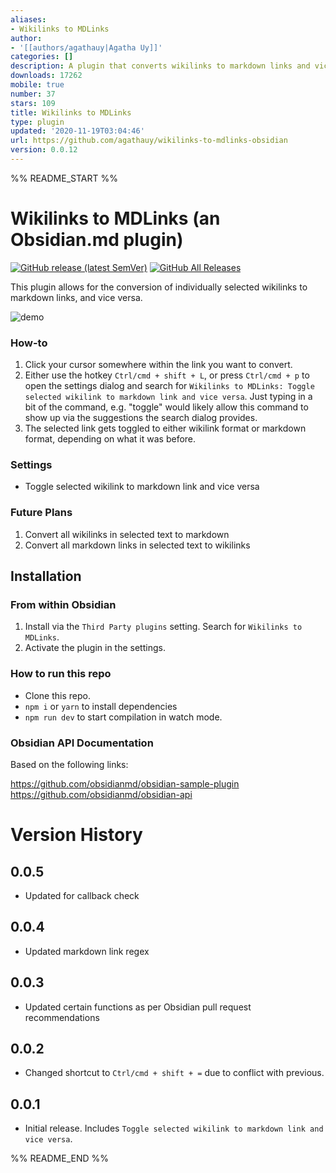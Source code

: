 ```yaml
---
aliases:
- Wikilinks to MDLinks
author:
- '[[authors/agathauy|Agatha Uy]]'
categories: []
description: A plugin that converts wikilinks to markdown links and vice versa
downloads: 17262
mobile: true
number: 37
stars: 109
title: Wikilinks to MDLinks
type: plugin
updated: '2020-11-19T03:04:46'
url: https://github.com/agathauy/wikilinks-to-mdlinks-obsidian
version: 0.0.12
---
```


%% README_START %%

# Wikilinks to MDLinks (an Obsidian.md plugin)
[![GitHub release (latest SemVer)](https://img.shields.io/github/v/release/agathauy/wikilinks-to-mdlinks-obsidian)](https://github.com/agathauy/wikilinks-to-mdlinks-obsidian/releases/latest)
[![GitHub All Releases](https://img.shields.io/github/downloads/agathauy/wikilinks-to-mdlinks-obsidian/total)](https://github.com/agathauy/wikilinks-to-mdlinks-obsidian/releases)

This plugin allows for the conversion of individually selected wikilinks to markdown links, and vice versa.

![demo](https://raw.githubusercontent.com/agathauy/wikilinks-to-mdlinks-obsidian/master/demo2.gif)

### How-to

1. Click your cursor somewhere within the link you want to convert. 
2. Either use the hotkey `Ctrl/cmd + shift + L`, or press `Ctrl/cmd + p` to open the settings dialog and search for `Wikilinks to MDLinks: Toggle selected wikilink to markdown link and vice versa`. Just typing in a bit of the command, e.g. "toggle" would likely allow this command to show up via the suggestions the search dialog provides.
3. The selected link gets toggled to either wikilink format or markdown format, depending on what it was before.

### Settings

-  Toggle selected wikilink to markdown link and vice versa

### Future Plans
1. Convert all wikilinks in selected text to markdown
2. Convert all markdown links in selected text to wikilinks

## Installation
### From within Obsidian
1. Install via the `Third Party plugins` setting. Search for `Wikilinks to MDLinks`.
2. Activate the plugin in the settings.

### How to run this repo

- Clone this repo.
- `npm i` or `yarn` to install dependencies
- `npm run dev` to start compilation in watch mode.

### Obsidian API Documentation
Based on the following links:

https://github.com/obsidianmd/obsidian-sample-plugin
https://github.com/obsidianmd/obsidian-api

# Version History
## 0.0.5
- Updated for callback check

## 0.0.4
- Updated markdown link regex

## 0.0.3
- Updated certain functions as per Obsidian pull request recommendations

## 0.0.2
- Changed shortcut to `Ctrl/cmd + shift + =` due to conflict with previous.

## 0.0.1
- Initial release. Includes `Toggle selected wikilink to markdown link and vice versa`.


%% README_END %%